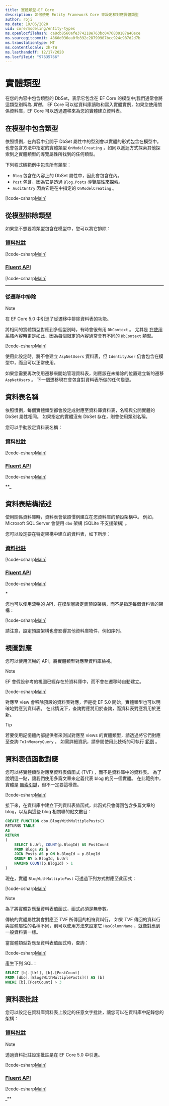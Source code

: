 ```yaml
---
title: 實體類型-EF Core
description: 如何使用 Entity Framework Core 來設定和對應實體類型
author: roji
ms.date: 10/06/2020
uid: core/modeling/entity-types
ms.openlocfilehash: ca8cb8560afe374218e763bc0476839187a40ece
ms.sourcegitcommit: 4860d036ea0fb392c28799907bcc924c987d2d7b
ms.translationtype: MT
ms.contentlocale: zh-TW
ms.lasthandoff: 12/17/2020
ms.locfileid: "97635766"
---
```

# <a name="entity-types"></a>實體類型

在您的內容中包含類型的 DbSet，表示它包含在 EF Core 的模型中;我們通常會將這類型別稱為 *實體*。 EF Core 可以從資料庫讀取和寫入實體實例，如果您使用關係資料庫，EF Core 可以透過遷移來為您的實體建立資料表。

## <a name="including-types-in-the-model"></a>在模型中包含類型

依照慣例，在內容中公開于 DbSet 屬性中的型別會以實體的形式包含在模型中。 也會包含方法中指定的實體類型 `OnModelCreating` ，如同以遞迴方式探索其他探索到之實體類型的導覽屬性所找到的任何類型。

下列程式碼範例中包含所有類型：

* `Blog` 包含在內容上的 DbSet 屬性中，因此會包含在內。
* `Post` 包含，因為它是透過 `Blog.Posts` 導覽屬性來探索。
* `AuditEntry` 因為它是在中指定的 `OnModelCreating` 。

[!code-csharp[Main](../../../samples/core/Modeling/Conventions/EntityTypes.cs?name=EntityTypes&highlight=3,7,16)]

## <a name="excluding-types-from-the-model"></a>從模型排除類型

如果您不想要將類型包含在模型中，您可以將它排除：

### <a name="data-annotations"></a>[資料批註](#tab/data-annotations)

[!code-csharp[Main](../../../samples/core/Modeling/DataAnnotations/IgnoreType.cs?name=IgnoreType&highlight=1)]

### <a name="fluent-api"></a>[Fluent API](#tab/fluent-api)

[!code-csharp[Main](../../../samples/core/Modeling/FluentAPI/IgnoreType.cs?name=IgnoreType&highlight=3)]

***

### <a name="excluding-from-migrations"></a>從遷移中排除

> [!NOTE]
> 在 EF Core 5.0 中引進了從遷移中排除資料表的功能。

將相同的實體類型對應到多個型別時，有時會很有用 `DbContext` 。 尤其是 [在使用系](https://www.martinfowler.com/bliki/BoundedContext.html)結內容時更是如此，因為每個限定的內容通常會有不同的 `DbContext` 類型。

[!code-csharp[Main](../../../samples/core/Modeling/FluentAPI/TableExcludeFromMigrations.cs?name=TableExcludeFromMigrations&highlight=4)]

使用此設定時，將不會建立 `AspNetUsers` 資料表，但 `IdentityUser` 仍會包含在模型中，而且可以正常使用。

如果您需要再次使用遷移來開始管理資料表，則應該在未排除的位置建立新的遷移 `AspNetUsers` 。 下一個遷移現在會包含對資料表所做的任何變更。

## <a name="table-name"></a>資料表名稱

依照慣例，每個實體類型都會設定成對應至資料庫資料表，名稱與公開實體的 DbSet 屬性相同。 如果指定的實體沒有 DbSet 存在，則會使用類別名稱。

您可以手動設定資料表名稱：

### <a name="data-annotations"></a>[資料批註](#tab/data-annotations)

[!code-csharp[Main](../../../samples/core/Modeling/DataAnnotations/TableName.cs?Name=TableName&highlight=1)]

### <a name="fluent-api"></a>[Fluent API](#tab/fluent-api)

[!code-csharp[Main](../../../samples/core/Modeling/FluentAPI/TableName.cs?Name=TableName&highlight=3-4)]

**_

## <a name="table-schema"></a>資料表結構描述

使用關係資料庫時，資料表會依照慣例建立在您資料庫的預設架構中。 例如，Microsoft SQL Server 會使用 `dbo` 架構 (SQLite 不支援架構) 。

您可以設定要在特定架構中建立的資料表，如下所示：

### <a name="data-annotations"></a>[資料批註](#tab/data-annotations)

[!code-csharp[Main](../../../samples/core/Modeling/DataAnnotations/TableNameAndSchema.cs?name=TableNameAndSchema&highlight=1)]

### <a name="fluent-api"></a>[Fluent API](#tab/fluent-api)

[!code-csharp[Main](../../../samples/core/Modeling/FluentAPI/TableNameAndSchema.cs?name=TableNameAndSchema&highlight=3-4)]

_*_

您也可以使用流暢的 API，在模型層級定義預設架構，而不是指定每個資料表的架構：

[!code-csharp[Main](../../../samples/core/Modeling/FluentAPI/DefaultSchema.cs?name=DefaultSchema&highlight=3)]

請注意，設定預設架構也會影響其他資料庫物件，例如序列。

## <a name="view-mapping"></a>視圖對應

您可以使用流暢的 API，將實體類型對應至資料庫檢視。

> [!Note]
> EF 會假設參考的視圖已經存在於資料庫中，而不會在遷移時自動建立。

[!code-csharp[Main](../../../samples/core/Modeling/FluentAPI/ViewNameAndSchema.cs?name=ViewNameAndSchema&highlight=1)]

 對應至 view 會移除預設的資料表對應，但是從 EF 5.0 開始，實體類型也可以明確地對應到資料表。 在此情況下，查詢對應將用於查詢，而資料表對應將用於更新。

> [!TIP]
> 若要使用記憶體內部提供者來測試對應至 views 的實體類型，請透過將它們對應至查詢 `ToInMemoryQuery` 。 如需詳細資訊，請參閱使用此技術的可執行 [範例](https://github.com/dotnet/EntityFramework.Docs/tree/master/samples/core/Miscellaneous/Testing/ItemsWebApi/) 。

## <a name="table-valued-function-mapping"></a>資料表值函數對應

您可以將實體類型對應至資料表值函式 (TVF) ，而不是資料庫中的資料表。 為了說明這一點，讓我們使用多篇文章來定義代表 blog 的另一個實體。 在此範例中，實體是 [無索引鍵](xref:core/modeling/keyless-entity-types)，但不一定要這樣做。

[!code-csharp[Main](../../../samples/core/Modeling/Conventions/EntityTypes.cs#BlogWithMultiplePostsEntity)]

接下來，在資料庫中建立下列資料表值函式，此函式只會傳回包含多篇文章的 blog，以及與這些 blog 相關聯的貼文數目：

```sql
CREATE FUNCTION dbo.BlogsWithMultiplePosts()
RETURNS TABLE
AS
RETURN
(
    SELECT b.Url, COUNT(p.BlogId) AS PostCount
    FROM Blogs AS b
    JOIN Posts AS p ON b.BlogId = p.BlogId
    GROUP BY b.BlogId, b.Url
    HAVING COUNT(p.BlogId) > 1
)
```

現在，實體 `BlogWithMultiplePost` 可透過下列方式對應至此函式：

[!code-csharp[Main](../../../samples/core/Modeling/Conventions/EntityTypes.cs#QueryableFunctionConfigurationToFunction)]

> [!NOTE]
> 為了將實體對應至資料表值函式，函式必須是無參數。

傳統的實體屬性將會對應至 TVF 所傳回的相符資料行。 如果 TVF 傳回的資料行與實體屬性的名稱不同，則可以使用方法來設定它 `HasColumnName` ，就像對應到一般資料表一樣。

當實體類型對應至資料表值函式時，查詢：

[!code-csharp[Main](../../../samples/core/Modeling/Conventions/Program.cs#ToFunctionQuery)]

產生下列 SQL：

```sql
SELECT [b].[Url], [b].[PostCount]
FROM [dbo].[BlogsWithMultiplePosts]() AS [b]
WHERE [b].[PostCount] > 3
```

## <a name="table-comments"></a>資料表批註

您可以設定在資料庫資料表上設定的任意文字批註，讓您可以在資料庫中記錄您的架構：

### <a name="data-annotations"></a>[資料批註](#tab/data-annotations)

> [!NOTE]
> 透過資料批註設定批註是在 EF Core 5.0 中引進。

[!code-csharp[Main](../../../samples/core/Modeling/DataAnnotations/TableComment.cs?name=TableComment&highlight=1)]

### <a name="fluent-api"></a>[Fluent API](#tab/fluent-api)

[!code-csharp[Main](../../../samples/core/Modeling/FluentAPI/TableComment.cs?name=TableComment&highlight=4)]

_**
